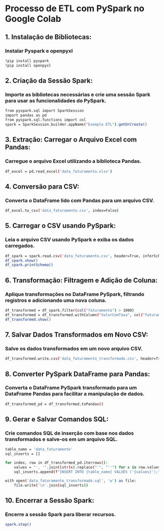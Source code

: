 # Processo de ETL com PySpark no Google Colab

## 1. Instalação de Bibliotecas:
### Instalar Pyspark e openpyxl
```bash
!pip install pyspark
!pip install openpyxl
```

## 2. Criação da Sessão Spark:
### Importe as bibliotecas necessárias e crie uma sessão Spark para usar as funcionalidades do PySpark.
```bash
from pyspark.sql import SparkSession
import pandas as pd
from pyspark.sql.functions import col
spark = SparkSession.builder.appName("Exemplo ETL").getOrCreate()
```

## 3. Extração: Carregar o Arquivo Excel com Pandas:
### Carregue o arquivo Excel utilizando a biblioteca Pandas.
```bash
df_excel = pd.read_excel('data_faturamento.xlsx')
```

## 4. Conversão para CSV:
### Converta o DataFrame lido com Pandas para um arquivo CSV.

```bash
df_excel.to_csv('data_faturamento.csv', index=False)
```

## 5. Carregar o CSV usando PySpark:
### Leia o arquivo CSV usando PySpark e exiba os dados carregados.
```bash
df_spark = spark.read.csv('data_faturamento.csv', header=True, inferSchema=True)
df_spark.show()
df_spark.printSchema()
```

## 6. Transformação: Filtragem e Adição de Coluna:
### Aplique transformações no DataFrame PySpark, filtrando registros e adicionando uma nova coluna.
```bash
df_transformed = df_spark.filter(col("faturamento") > 1000)
df_transformed = df_transformed.withColumn("ValorComTaxa", col("faturamento") * 1.1)
df_transformed.show()
```

## 7. Salvar Dados Transformados em Novo CSV:
### Salve os dados transformados em um novo arquivo CSV.
```bash
df_transformed.write.csv('data_faturamento_transformado.csv', header=True)
```

## 8. Converter PySpark DataFrame para Pandas:
### Converta o DataFrame PySpark transformado para um DataFrame Pandas para facilitar a manipulação de dados.
```bash
df_transformed_pd = df_transformed.toPandas()
```

## 9. Gerar e Salvar Comandos SQL:
### Crie comandos SQL de inserção com base nos dados transformados e salve-os em um arquivo SQL.
```bash
table_name = 'data_faturamento'
sql_inserts = []

for index, row in df_transformed_pd.iterrows():
    values = "', '".join([str(x).replace("'", "''") for x in row.values])  
    sql_inserts.append(f"INSERT INTO {table_name} VALUES ('{values}');")

with open('data_faturamento_transformado.sql', 'w') as file:
    file.write('\n'.join(sql_inserts))
```

## 10. Encerrar a Sessão Spark:
### Encerre a sessão Spark para liberar recursos.
```bash
spark.stop()
```
